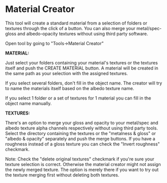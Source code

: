 # Material Creator
This tool will create a standard material from a selection of folders or textures through the click of a button.
You can also merge your metal/spec-gloss and albedo-opacity textures without using third party software.

Open tool by going to "Tools->Material Creator"

**MATERIAL:**

Just select your folders containing your material's textures or the textures itself and push the CREATE MATERIAL button.
A material will be created in the same path as your selection with the assigned textures.

If you select several folders, don't fill in the object name. The creator will try to name the materials itself based on the albedo texture name.

If you select 1 folder or a set of textures for 1 material you can fill in the object name manually.

**TEXTURES:**

There's an option to merge your gloss and opacity to your metal/spec and albedo texture alpha channels respectively without using third party tools.
Select the directory containing the textures or the "metalness & gloss" or "albedo & opacity" separately and push the merge buttons.
If you have a roughness instead of a gloss texture you can check the "Invert roughness" checkmark.

Note: 
Check the "delete original textures" checkmark if you're sure your texture selection is correct.
Otherwise the material creator might not assign the newly merged texture.
The option is merely there if you want to try out the texture merging first without deleting both textures.
